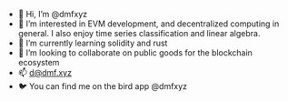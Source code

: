 - 👋 Hi, I’m @dmfxyz
- 👀 I’m interested in EVM development, and decentralized computing in general. I also enjoy time series classification and linear algebra.
- 🌱 I’m currently learning solidity and rust
- 💞️ I’m looking to collaborate on public goods for the blockchain ecosystem
- 📫 d@dmf.xyz
- 🐦 You can find me on the bird app @dmfxyz
<!---
dmfxyz/dmfxyz is a ✨ special ✨ repository because its `README.md` (this file) appears on your GitHub profile.
You can click the Preview link to take a look at your changes.
--->
